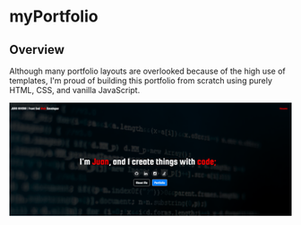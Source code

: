 # myPortfolio

## Overview
Although many portfolio layouts are overlooked because of the high use of templates, I'm proud of building this portfolio from scratch using purely HTML, CSS, and vanilla JavaScript.

![Juan's Portfolio](screenshot.PNG)
